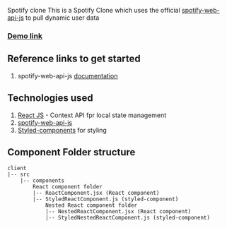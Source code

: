Spotify clone
This is a Spotify Clone which uses the official [spotify-web-api-js](https://www.npmjs.com/package/spotify-web-api-js) to pull dynamic user data

### [Demo link](https://spotify-clone12.netlify.app)

## Reference links to get started
1. spotify-web-api-js [documentation](https://doxdox.org/jmperez/spotify-web-api-js)

## Technologies used
1. [React JS](https://reactjs.org) - Context API fpr local state management
2. [spotify-web-api-js](https://www.npmjs.com/package/spotify-web-api-js)
1. [Styled-components](https://styled-components.com) for styling

## Component Folder structure

```
client  
|-- src  
    |-- components  
        React component folder  
        |-- ReactComponent.jsx (React component)  
        |-- StyledReactComponent.js (styled-component)
            Nested React component folder  
            |-- NestedReactComponent.jsx (React component)  
            |-- StyledNestedReactComponent.js (styled-component)  
```
